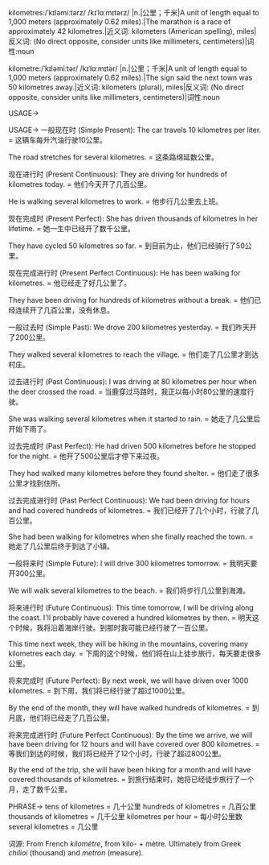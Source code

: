 kilometres:/ˈkɪləmiːtərz/ /kɪˈlɑːmɪtərz/
|n.|公里；千米|A unit of length equal to 1,000 meters (approximately 0.62 miles).|The marathon is a race of approximately 42 kilometres.|近义词: kilometers (American spelling), miles|反义词: (No direct opposite, consider units like millimeters, centimeters)|词性:noun


kilometre:/ˈkɪləmiːtər/ /kɪˈlɑːmɪtər/
|n.|公里；千米|A unit of length equal to 1,000 meters (approximately 0.62 miles).|The sign said the next town was 50 kilometres away.|近义词: kilometers (plural), miles|反义词: (No direct opposite, consider units like millimeters, centimeters)|词性:noun


USAGE->

USAGE->
一般现在时 (Simple Present):
The car travels 10 kilometres per liter. = 这辆车每升汽油行驶10公里。

The road stretches for several kilometres. = 这条路绵延数公里。


现在进行时 (Present Continuous):
They are driving for hundreds of kilometres today. = 他们今天开了几百公里。

He is walking several kilometres to work. = 他步行几公里去上班。


现在完成时 (Present Perfect):
She has driven thousands of kilometres in her lifetime. = 她一生中已经开了数千公里。

They have cycled 50 kilometres so far. = 到目前为止，他们已经骑行了50公里。


现在完成进行时 (Present Perfect Continuous):
He has been walking for kilometres. = 他已经走了好几公里了。

They have been driving for hundreds of kilometres without a break. = 他们已经连续开了几百公里，没有休息。


一般过去时 (Simple Past):
We drove 200 kilometres yesterday. = 我们昨天开了200公里。

They walked several kilometres to reach the village. = 他们走了几公里才到达村庄。


过去进行时 (Past Continuous):
I was driving at 80 kilometres per hour when the deer crossed the road. = 当鹿穿过马路时，我正以每小时80公里的速度行驶。

She was walking several kilometres when it started to rain. = 她走了几公里后开始下雨了。


过去完成时 (Past Perfect):
He had driven 500 kilometres before he stopped for the night. = 他开了500公里后才停下来过夜。

They had walked many kilometres before they found shelter. = 他们走了很多公里才找到住所。


过去完成进行时 (Past Perfect Continuous):
We had been driving for hours and had covered hundreds of kilometres. = 我们已经开了几个小时，行驶了几百公里。

She had been walking for kilometres when she finally reached the town. = 她走了几公里后终于到达了小镇。



一般将来时 (Simple Future):
I will drive 300 kilometres tomorrow. = 我明天要开300公里。

We will walk several kilometres to the beach. = 我们将步行几公里到海滩。



将来进行时 (Future Continuous):
This time tomorrow, I will be driving along the coast.  I'll probably have covered a hundred kilometres by then. = 明天这个时候，我将沿着海岸行驶。到那时我可能已经行驶了一百公里。

This time next week, they will be hiking in the mountains, covering many kilometres each day. = 下周的这个时候，他们将在山上徒步旅行，每天要走很多公里。


将来完成时 (Future Perfect):
By next week, we will have driven over 1000 kilometres. = 到下周，我们将已经行驶了超过1000公里。

By the end of the month, they will have walked hundreds of kilometres. = 到月底，他们将已经走了几百公里。


将来完成进行时 (Future Perfect Continuous):
By the time we arrive, we will have been driving for 12 hours and will have covered over 800 kilometres. = 等我们到达的时候，我们将已经开了12个小时，行驶了超过800公里。

By the end of the trip, she will have been hiking for a month and will have covered thousands of kilometres. = 到旅行结束时，她将已经徒步旅行了一个月，走了数千公里。




PHRASE->
tens of kilometres = 几十公里
hundreds of kilometres = 几百公里
thousands of kilometres = 几千公里
kilometres per hour = 每小时公里数
several kilometres = 几公里


词源: From French *kilomètre*, from kilo- +‎ mètre.  Ultimately from Greek *chilioi* (thousand) and *metron* (measure).
